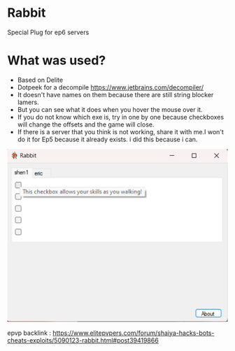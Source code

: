 # Rabbit 
Special Plug for ep6 servers

# What was used?

- Based on Delite
- Dotpeek for a decompile https://www.jetbrains.com/decompiler/
- It doesn't have names on them because there are still string blocker lamers.
- But you can see what it does when you hover the mouse over it.
- If you do not know which exe is, try in one by one because checkboxes will change the offsets and the game will close.
- If there is a server that you think is not working, share it with me.I won't do it for Ep5 because it already exists.
i did this because i can.

![image](images/img1.png?raw=true)


epvp backlink : https://www.elitepvpers.com/forum/shaiya-hacks-bots-cheats-exploits/5090123-rabbit.html#post39419866



